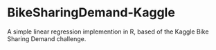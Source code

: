 # BikeSharingDemand-Kaggle
A simple linear regression implemention in R, based of the Kaggle Bike Sharing Demand challenge.
